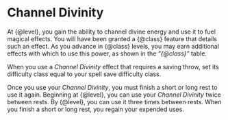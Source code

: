 # Channel Divinity
At {@level}, you gain the ability to channel divine energy and use it to fuel magical effects.
You will have been granted a {@class} feature that details such an effect.
As you advance in {@class} levels, you may earn additional effects with which to use this power, as shown in the *"{@class}"* table.

When you use a *Channel Divinity* effect that requires a saving throw, set its difficulty class equal to your spell save difficulty class.

Once you use your *Channel Divinity*, you must finish a short or long rest to use it again.
Beginning at {@level}, you can use your *Channel Divinity* twice between rests.
By {@level}, you can use it three times between rests.
When you finish a short or long rest, you regain your expended uses.
